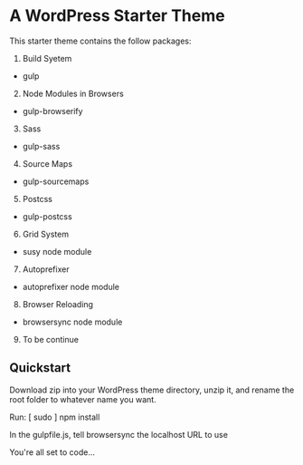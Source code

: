 # A WordPress Starter Theme

This starter theme contains the follow packages:

1. Build Syetem
  * gulp
2. Node Modules in Browsers
  * gulp-browserify
3. Sass
  * gulp-sass
4. Source Maps
  * gulp-sourcemaps
5. Postcss
  * gulp-postcss
6. Grid System
  * susy node module
7. Autoprefixer
  * autoprefixer node module
8. Browser Reloading
  * browsersync node module
9.  To be continue 



## Quickstart

Download zip into your WordPress theme directory, unzip it, and rename the root folder to whatever name you want.

Run: [ sudo ] npm install

In the gulpfile.js, tell browsersync the localhost URL to use

You're all set to code...
